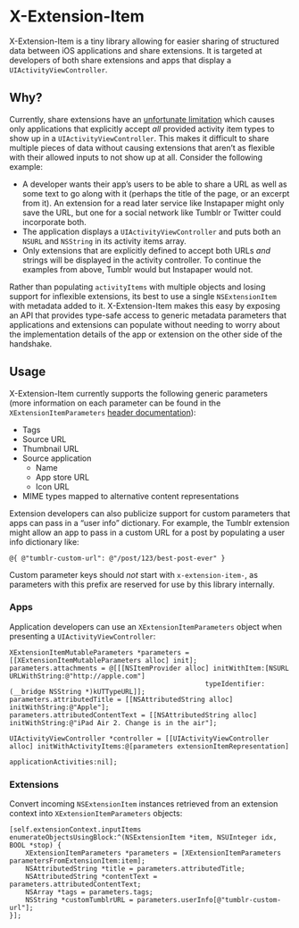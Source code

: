 # X-Extension-Item

X-Extension-Item is a tiny library allowing for easier sharing of structured data between iOS applications and share extensions. It is targeted at developers of both share extensions and apps that display a `UIActivityViewController`.

## Why?

Currently, share extensions have an [unfortunate limitation](https://github.com/tumblr/ios-extension-issues/issues/5) which causes only applications that explicitly accept *all* provided activity item types to show up in a `UIActivityViewController`. This makes it difficult to share multiple pieces of data without causing extensions that aren’t as flexible with their allowed inputs to not show up at all. Consider the following example:

* A developer wants their app’s users to be able to share a URL as well as some text to go along with it (perhaps the title of the page, or an excerpt from it). An extension for a read later service like Instapaper might only save the URL, but one for a social network like Tumblr or Twitter could incorporate both.
* The application displays a `UIActivityViewController` and puts both an `NSURL` and `NSString` in its activity items array.
* Only extensions that are explicitly defined to accept both URLs *and* strings will be displayed in the activity controller. To continue the examples from above, Tumblr would but Instapaper would not.

Rather than populating `activityItems` with multiple objects and losing support for inflexible extensions, its best to use a single `NSExtensionItem` with metadata added to it. X-Extension-Item makes this easy by exposing an API that provides type-safe access to generic metadata parameters that applications and extensions can populate without needing to worry about the implementation details of the app or extension on the other side of the handshake.

## Usage

X-Extension-Item currently supports the following generic parameters (more information on each parameter can be found in the `XExtensionItemParameters` [header documentation](XExtensionItem/XExtensionItemParameters.h)):

* Tags
* Source URL
* Thumbnail URL
* Source application
    * Name
    * App store URL
    * Icon URL
* MIME types mapped to alternative content representations

Extension developers can also publicize support for custom parameters that apps can pass in a “user info” dictionary. For example, the Tumblr extension might allow an app to pass in a custom URL for a post by populating a user info dictionary like:

```objc
@{ @"tumblr-custom-url": @"/post/123/best-post-ever" }
```

Custom parameter keys should *not* start with `x-extension-item-`, as parameters with this prefix are reserved for use by this library internally.

### Apps

Application developers can use an `XExtensionItemParameters` object when presenting a `UIActivityViewController`:

```objc
XExtensionItemMutableParameters *parameters = [[XExtensionItemMutableParameters alloc] init];
parameters.attachments = @[[[NSItemProvider alloc] initWithItem:[NSURL URLWithString:@"http://apple.com"]
                                                 typeIdentifier:(__bridge NSString *)kUTTypeURL]];
parameters.attributedTitle = [[NSAttributedString alloc] initWithString:@"Apple"];
parameters.attributedContentText = [[NSAttributedString alloc] initWithString:@"iPad Air 2. Change is in the air"];

UIActivityViewController *controller = [[UIActivityViewController alloc] initWithActivityItems:@[parameters extensionItemRepresentation]
                                                                         applicationActivities:nil];
```

### Extensions

Convert incoming `NSExtensionItem` instances retrieved from an extension context into `XExtensionItemParameters` 
objects:

```objc
[self.extensionContext.inputItems enumerateObjectsUsingBlock:^(NSExtensionItem *item, NSUInteger idx, BOOL *stop) {
    XExtensionItemParameters *parameters = [XExtensionItemParameters parametersFromExtensionItem:item];
    NSAttributedString *title = parameters.attributedTitle;
    NSAttributedString *contentText = parameters.attributedContentText;
    NSArray *tags = parameters.tags;
    NSString *customTumblrURL = parameters.userInfo[@"tumblr-custom-url"];
}];
```
